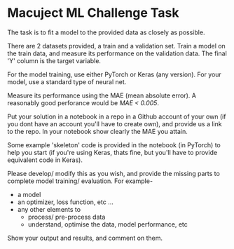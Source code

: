 # Macuject ML Challenge Task

The task is to fit a model to the provided data as closely as possible.

There are 2 datasets provided, a train and a validation set.
Train a model on the train data, and measure its performance on the validation data. The final 'Y' column is the target variable.

For the model training, use either PyTorch or Keras (any version).
For your model, use a standard type of neural net.

Measure its performance using the MAE (mean absolute error).
A reasonably good perforance would be *MAE < 0.005*.

Put your solution in a notebook in a repo in a Github account of your own (if you dont have an account you'll have to create own), and provide us a link to the repo. In your notebook show clearly the MAE you attain.

Some example 'skeleton' code is provided in the notebook (in PyTorch) to help you start (if you're using Keras, thats fine, but you'll have to provide equivalent code in Keras).

Please develop/ modify this as you wish, and provide the missing parts to complete model training/ evaluation. For example-
- a model 
- an optimizer, loss function, etc ...
- any other elements to 
    - process/ pre-process data
    - understand, optimise the data, model performance, etc

Show your output and results, and comment on them.
